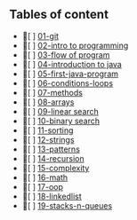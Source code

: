 ## Tables of content
- 📁[ ] [01-git](./01-git)
- 📁[ ] [02-intro to programming](./02-intro%20to%20programming)
- 📁[ ] [03-flow of program](./03-flow%20of%20program)
- 📁[ ] [04-introduction to java](./04-introduction%20to%20java)
- 📁[ ] [05-first-java-program](./05-first-java-program)
- 📁[ ] [06-conditions-loops](./06-conditions-loops)
- 📁[ ] [07-methods](./07-methods)
- 📁[ ] [08-arrays](./08-arrays)
- 📁[ ] [09-linear search](./09-linear%20search)
- 📁[ ] [10-binary search](./10-binary%20search)
- 📁[ ] [11-sorting](./11-sorting)
- 📁[ ] [12-strings](./12-strings)
- 📁[ ] [13-patterns](./13-patterns)
- 📁[ ] [14-recursion](./14-recursion)
- 📁[ ] [15-complexity](./15-complexity)
- 📁[ ] [16-math](./16-math)
- 📁[ ] [17-oop](./17-oop)
- 📁[ ] [18-linkedlist](./18-linkedlist)
- 📁[ ] [19-stacks-n-queues](./19-stacks-n-queues)
